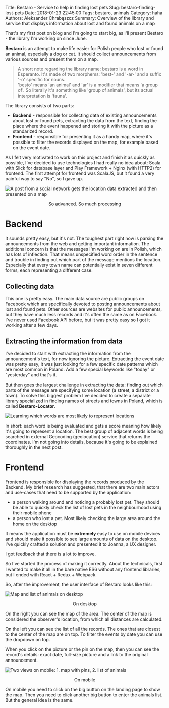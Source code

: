Title: Bestaro - Service to help in finding lost pets
Slug: bestaro-finding-lost-pets
Date: 2018-01-23 22:45:00
Tags: bestaro, animals
Category: haha
Authors: Aleksander Chrabąszcz
Summary: Overview of the library and service that displays information about lost and found animals on a map


That's my first post on blog and I'm going to start big, as I'll present Bestaro - the library I'm working on since June.

**Bestaro** is an attempt to make life easier for Polish people who lost or found an animal, especially a dog or cat. It should collect announcements from various sources and present them on a map.

> A short note regarding the library name: bestaro is a word in Esperanto. It's made of two morphems: 'best-' and '-ar-' and a suffix '-o' specific for nouns.  
> 'besto' means 'an animal' and 'ar' is a modifier that means 'a group of'. So literally it's something like 'group of animals', but its actual interpretation is 'fauna'.

The library consists of two parts:

 *  **Backend** - responsible for collecting data of existing announcements about lost or found pets, extracting the data from the text, finding the place where the event happened and storing it with the picture as a standarized record.
 *  **Frontend** - responsible for presenting it as a  handy map, where it's possible to filter the records displayed on the map, for example based on the event date.

As I felt very motivated to work on this project and finish it as quickly as possible, I've decided to use technologies I had really no idea about: Scala with Slick for database layer and Play Framework + Nginx (with HTTP2) for frontend. The first attempt for frontend was ScalaJS, but it found a very painful way to say "No", so I gave up.

![A post from a social network gets the location data extracted and then presented on a map](/images/bestaro-overview/piesel-do-mapy.png)
<p style="text-align:center">So advanced. So much processing</p>

# Backend
It sounds pretty easy, but it's not. The toughest part right now is parsing the announcements from the web and getting important information. The additional concern is that the messages I'm working on are in Polish, which has lots of inflection. That means unspecified word order in the sentence and trouble in finding out which part of the message mentions the location. Especially that every town name can potentially exist in seven different forms, each representing a different case.

## Collecting data
This one is pretty easy. The main data source are public groups on Facebook which are specifically devoted to posting announcements about lost and found pets. Other sources are websites for public announcements, but they have much less records and it's often the same as on Facebook. I've never used Facebook API before, but it was pretty easy so I got it working after a few days.

## Extracting the information from data
I've decided to start with extracting the information from the announcement's text, for now ignoring the picture. Extracting the event date was pretty easy, it was just looking for a few specific date patterns which are most common in Poland. Add a few special keywords like "today" or "yesterday" and that's it.

But then goes the largest challenge in extracting the data: finding out which parts of the message are specifying some location (a street, a district or a town). To solve this biggest problem I've decided to create a separate library specialized in finding names of streets and towns in Poland, which is called **Bestaro-Locator**.

![Learning which words are most likely to represent locations](/images/bestaro-overview/szukanie-miejscowosci.png)

In short: each word is being evaluated and gets a score meaning how likely it's going to represent a location. The best group of adjacent words is being searched in external Geocoding (geolocation) service that returns the coordinates. I'm not going into details, because it's going to be explained thoroughly in the next post.

# Frontend

Frontend is responsible for displaying the records produced by the Backend.
My brief research has suggested, that there are two main actors and use-cases that need to be supported by the application:

 - a person walking around and noticing a probably lost pet. They should be able to quickly check the list of lost pets in the neighbourhood using their mobile phone
 - a person who lost a pet. Most likely checking the large area around the home on the desktop

It means the application must be **extremely** easy to use on mobile devices and should make it possible to see large amounts of data on the desktop. I've quickly crafted a solution and presented it to Joanna, a UX designer.

I got feedback that there is a lot to improve.

So I've started the process of making it correctly. About the technicals, first I wanted to make it all in the bare native ES6 without any frontend libraries, but I ended with React + Redux + Webpack.

So, after the improvement, the user interface of Bestaro looks like this:

![Map and list of animals on desktop](/images/bestaro-overview/frontend-desktop.png)
<p style="text-align:center">On desktop</p>

On the right you can see the map of the area. The center of the map is considered the observer's location, from which all distances are calculated.

On the left you can see the list of all the records. The ones that are closest to the center of the map are on top. To filter the events by date you can use the dropdown on top.

When you click on the picture or the pin on the map, then you can see the record's details: exact date, full-size picture and a link to the original announcement.

![Two views on mobile: 1. map with pins, 2. list of animals](/images/bestaro-overview/frontend-mobile.png)
<p style="text-align:center">On mobile</p>

On mobile you need to click on the big button on the landing page to show the map. Then you need to click another big button to enter the animals list. But the general idea is the same.
